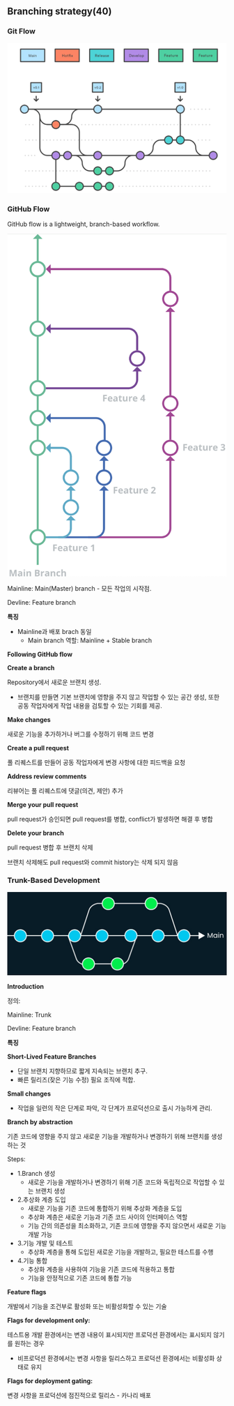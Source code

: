## **Branching strategy(40)**

### Git Flow

![git flow](../../images/class/git_flow.png)

### GitHub Flow

GitHub flow is a lightweight, branch-based workflow.

![github_flow](../../images/class/github_flow.png)

Mainline: Main(Master) branch - 모든 작업의 시작점.

Devline: Feature branch

**특징**

- Mainline과 배포 brach 동일
    - Main branch 역할: Mainline + Stable branch

**Following GitHub flow**

**Create a branch**

Repository에서 새로운 브랜치 생성.

- 브랜치를 만들면 기본 브랜치에 영향을 주지 않고 작업할 수 있는 공간 생성, 또한 공동 작업자에게 작업 내용을 검토할 수 있는 기회를 제공.

**Make changes**

새로운 기능을 추가하거나 버그를 수정하기 위해 코드 변경

**Create a pull request**

풀 리퀘스트를 만들어 공동 작업자에게 변경 사항에 대한 피드백을 요청

**Address review comments**

리뷰어는 풀 리퀘스트에 댓글(의견, 제안) 추가

**Merge your pull request**

pull request가 승인되면 pull request를 병합, conflict가 발생하면 해결 후 병합

**Delete your branch**

pull request 병합 후 브랜치 삭제

브랜치 삭제해도 pull request와 commit history는 삭제 되지 않음

### Trunk-Based Development

![trunk_based_flow](../../images/class/trunk_flow.png)

**Introduction**

정의:

Mainline: Trunk

Devline: Feature branch

**특징**

**Short-Lived Feature Branches**

- 단일 브랜치 지향하므로 짧게 지속되는 브랜치 추구.
- 빠른 릴리즈(잦은 기능 수정) 필요 조직에 적합.

**Small changes**

- 작업을 일련의 작은 단계로 파악, 각 단계가 프로덕션으로 출시 가능하게 관리.

**Branch by abstraction**

기존 코드에 영향을 주지 않고 새로운 기능을 개발하거나 변경하기 위해 브랜치를 생성하는 것

Steps:

- 1.Branch 생성
    - 새로운 기능을 개발하거나 변경하기 위해 기존 코드와 독립적으로 작업할 수 있는 브랜치 생성
- 2.추상화 계층 도입
    - 새로운 기능을 기존 코드에 통합하기 위해 추상화 계층을 도입
    - 추상화 계층은 새로운 기능과 기존 코드 사이의 인터페이스 역할
    - 기능 간의 의존성을 최소화하고, 기존 코드에 영향을 주지 않으면서 새로운 기능 개발 가능
- 3.기능 개발 및 테스트
    - 추상화 계층을 통해 도입된 새로운 기능을 개발하고, 필요한 테스트를 수행
- 4.기능 통합
    - 추상화 계층을 사용하여 기능을 기존 코드에 적용하고 통합
    - 기능을 안정적으로 기존 코드에 통합 가능

**Feature flags**

개발에서 기능을 조건부로 활성화 또는 비활성화할 수 있는 기술

**Flags for development only:**

테스트용 개발 환경에서는 변경 내용이 표시되지만 프로덕션 환경에서는 표시되지 않기를 원하는 경우

- 비프로덕션 환경에서는 변경 사항을 릴리스하고 프로덕션 환경에서는 비활성화 상태로 유지

**Flags for deployment gating:**

변경 사항을 프로덕션에 점진적으로 릴리스 - 카나리 배포
